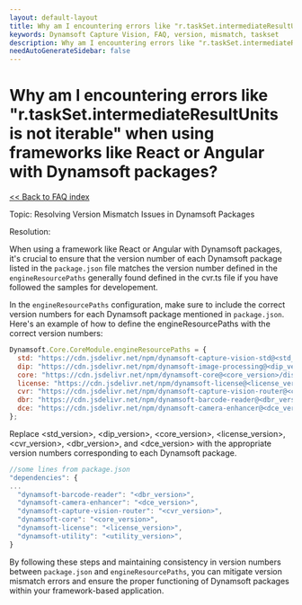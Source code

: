 ```yaml
---
layout: default-layout
title: Why am I encountering errors like "r.taskSet.intermediateResultUnits is not iterable" when using frameworks like React or Angular with Dynamsoft packages?
keywords: Dynamsoft Capture Vision, FAQ, version, mismatch, taskset
description: Why am I encountering errors like "r.taskSet.intermediateResultUnits is not iterable" when using frameworks like React or Angular with Dynamsoft packages?
needAutoGenerateSidebar: false
---
```


# Why am I encountering errors like "r.taskSet.intermediateResultUnits is not iterable" when using frameworks like React or Angular with Dynamsoft packages?

[<< Back to FAQ index](index.md)

Topic: Resolving Version Mismatch Issues in Dynamsoft Packages

Resolution:

When using a framework like React or Angular with Dynamsoft packages, it's crucial to ensure that the version number of each Dynamsoft package listed in the `package.json` file matches the version number defined in the `engineResourcePaths` generally found defined in the cvr.ts file if you have followed the samples for developement.

In the `engineResourcePaths` configuration, make sure to include the correct version numbers for each Dynamsoft package mentioned in `package.json`. Here's an example of how to define the engineResourcePaths with the correct version numbers:

```javascript
Dynamsoft.Core.CoreModule.engineResourcePaths = {
  std: "https://cdn.jsdelivr.net/npm/dynamsoft-capture-vision-std@<std_version>/dist/",
  dip: "https://cdn.jsdelivr.net/npm/dynamsoft-image-processing@<dip_version>/dist/",
  core: "https://cdn.jsdelivr.net/npm/dynamsoft-core@<core_version>/dist/",
  license: "https://cdn.jsdelivr.net/npm/dynamsoft-license@<license_version>/dist/",
  cvr: "https://cdn.jsdelivr.net/npm/dynamsoft-capture-vision-router@<cvr_version>/dist/",
  dbr: "https://cdn.jsdelivr.net/npm/dynamsoft-barcode-reader@<dbr_version>/dist/",
  dce: "https://cdn.jsdelivr.net/npm/dynamsoft-camera-enhancer@<dce_version>/dist/"
};
```
Replace <std_version>, <dip_version>, <core_version>, <license_version>, <cvr_version>, <dbr_version>, and <dce_version> with the appropriate version numbers corresponding to each Dynamsoft package.

```javascript
//some lines from package.json
"dependencies": {
...
  "dynamsoft-barcode-reader": "<dbr_version>",
  "dynamsoft-camera-enhancer": "<dce_version>",
  "dynamsoft-capture-vision-router": "<cvr_version>",
  "dynamsoft-core": "<core_version>",
  "dynamsoft-license": "<license_version>",
  "dynamsoft-utility": "<utility_version>",
}
```

By following these steps and maintaining consistency in version numbers between `package.json` and `engineResourcePaths`, you can mitigate version mismatch errors and ensure the proper functioning of Dynamsoft packages within your framework-based application.
